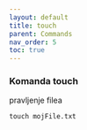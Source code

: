 ```yaml
---
layout: default
title: touch
parent: Commands
nav_order: 5
toc: true
---
```



### Komanda **touch**

pravljenje filea

```
touch mojFile.txt
```
